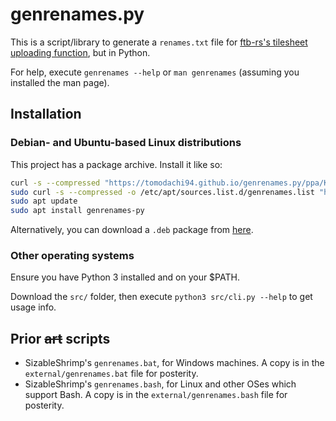 # genrenames.py

This is a script/library to generate a `renames.txt` file for [ftb-rs's tilesheet uploading function](https://github.com/FTB-Gamepedia/ftb-rs/), but in Python.

For help, execute `genrenames --help` or `man genrenames` (assuming you installed the man page).

## Installation

### Debian- and Ubuntu-based Linux distributions

This project has a package archive. Install it like so:

```sh
curl -s --compressed "https://tomodachi94.github.io/genrenames.py/ppa/KEY.gpg" | sudo apt-key add -
sudo curl -s --compressed -o /etc/apt/sources.list.d/genrenames.list "https://tomodachi94.github.io/genrenames.py/ppa/deb/main.list"
sudo apt update
sudo apt install genrenames-py
```

Alternatively, you can download a `.deb` package from [here](https://tomodachi94.github.io/genrenames.py/ppa/deb/genrenames-0.1.0-any.deb).

### Other operating systems

Ensure you have Python 3 installed and on your $PATH.

Download the `src/` folder, then execute `python3 src/cli.py --help` to get usage info.

## Prior ~~art~~ scripts

- SizableShrimp's `genrenames.bat`, for Windows machines. A copy is in the `external/genrenames.bat` file for posterity.
- SizableShrimp's `genrenames.bash`, for Linux and other OSes which support Bash. A copy is in the `external/genrenames.bash` file for posterity.

